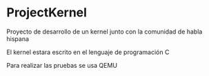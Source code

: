 # ProjectKernel
Proyecto de desarrollo de un kernel junto con la comunidad de habla hispana

El kernel estara escrito en el lenguaje de programación C

Para realizar las pruebas se usa QEMU
